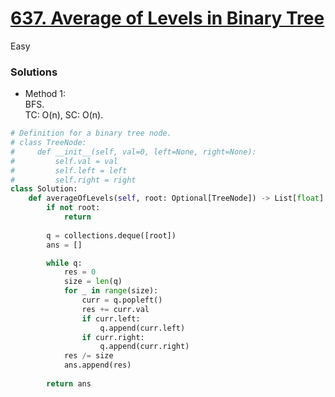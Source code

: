 # [637. Average of Levels in Binary Tree](https://leetcode.com/problems/average-of-levels-in-binary-tree/description/?envType=study-plan-v2&envId=top-interview-150)

Easy

### Solutions

- Method 1:\
  BFS.\
  TC: O(n), SC: O(n).
```python
# Definition for a binary tree node.
# class TreeNode:
#     def __init__(self, val=0, left=None, right=None):
#         self.val = val
#         self.left = left
#         self.right = right
class Solution:
    def averageOfLevels(self, root: Optional[TreeNode]) -> List[float]:
        if not root:
            return
        
        q = collections.deque([root])
        ans = []

        while q:
            res = 0
            size = len(q)
            for _ in range(size):
                curr = q.popleft()
                res += curr.val
                if curr.left:
                    q.append(curr.left)
                if curr.right:
                    q.append(curr.right)
            res /= size
            ans.append(res)
        
        return ans
```
